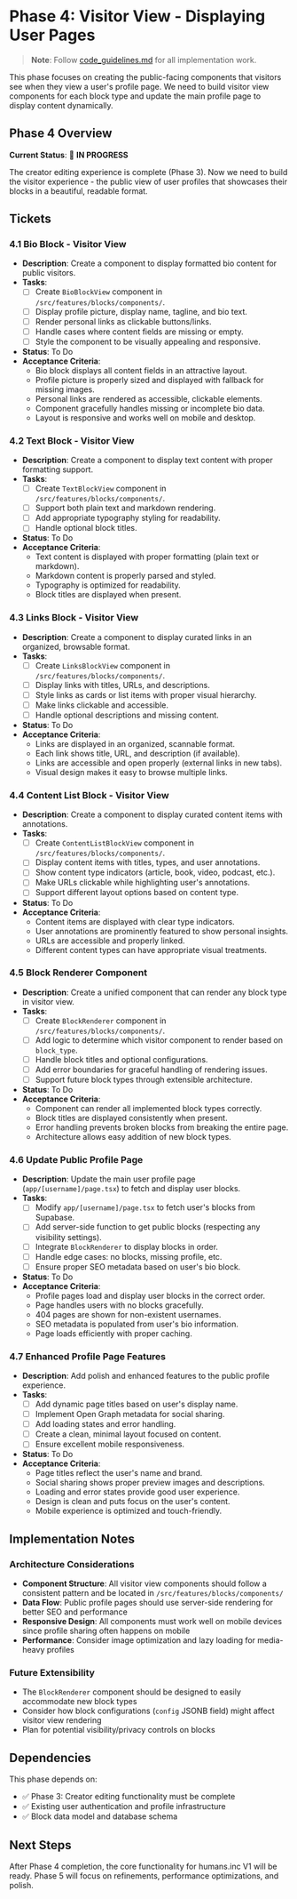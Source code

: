 # Phase 4: Visitor View - Displaying User Pages

> **Note**: Follow [code_guidelines.md](./code_guidelines.md) for all implementation work.

This phase focuses on creating the public-facing components that visitors see when they view a user's profile page. We need to build visitor view components for each block type and update the main profile page to display content dynamically.

## Phase 4 Overview

**Current Status**: 🔄 **IN PROGRESS**

The creator editing experience is complete (Phase 3). Now we need to build the visitor experience - the public view of user profiles that showcases their blocks in a beautiful, readable format.

## Tickets

### 4.1 Bio Block - Visitor View

- **Description**: Create a component to display formatted bio content for public visitors.
- **Tasks**:
  - [ ] Create `BioBlockView` component in `/src/features/blocks/components/`.
  - [ ] Display profile picture, display name, tagline, and bio text.
  - [ ] Render personal links as clickable buttons/links.
  - [ ] Handle cases where content fields are missing or empty.
  - [ ] Style the component to be visually appealing and responsive.
- **Status**: To Do
- **Acceptance Criteria**:
  - Bio block displays all content fields in an attractive layout.
  - Profile picture is properly sized and displayed with fallback for missing images.
  - Personal links are rendered as accessible, clickable elements.
  - Component gracefully handles missing or incomplete bio data.
  - Layout is responsive and works well on mobile and desktop.

### 4.2 Text Block - Visitor View

- **Description**: Create a component to display text content with proper formatting support.
- **Tasks**:
  - [ ] Create `TextBlockView` component in `/src/features/blocks/components/`.
  - [ ] Support both plain text and markdown rendering.
  - [ ] Add appropriate typography styling for readability.
  - [ ] Handle optional block titles.
- **Status**: To Do
- **Acceptance Criteria**:
  - Text content is displayed with proper formatting (plain text or markdown).
  - Markdown content is properly parsed and styled.
  - Typography is optimized for readability.
  - Block titles are displayed when present.

### 4.3 Links Block - Visitor View

- **Description**: Create a component to display curated links in an organized, browsable format.
- **Tasks**:
  - [ ] Create `LinksBlockView` component in `/src/features/blocks/components/`.
  - [ ] Display links with titles, URLs, and descriptions.
  - [ ] Style links as cards or list items with proper visual hierarchy.
  - [ ] Make links clickable and accessible.
  - [ ] Handle optional descriptions and missing content.
- **Status**: To Do
- **Acceptance Criteria**:
  - Links are displayed in an organized, scannable format.
  - Each link shows title, URL, and description (if available).
  - Links are accessible and open properly (external links in new tabs).
  - Visual design makes it easy to browse multiple links.

### 4.4 Content List Block - Visitor View

- **Description**: Create a component to display curated content items with annotations.
- **Tasks**:
  - [ ] Create `ContentListBlockView` component in `/src/features/blocks/components/`.
  - [ ] Display content items with titles, types, and user annotations.
  - [ ] Show content type indicators (article, book, video, podcast, etc.).
  - [ ] Make URLs clickable while highlighting user's annotations.
  - [ ] Support different layout options based on content type.
- **Status**: To Do
- **Acceptance Criteria**:
  - Content items are displayed with clear type indicators.
  - User annotations are prominently featured to show personal insights.
  - URLs are accessible and properly linked.
  - Different content types can have appropriate visual treatments.

### 4.5 Block Renderer Component

- **Description**: Create a unified component that can render any block type in visitor view.
- **Tasks**:
  - [ ] Create `BlockRenderer` component in `/src/features/blocks/components/`.
  - [ ] Add logic to determine which visitor component to render based on `block_type`.
  - [ ] Handle block titles and optional configurations.
  - [ ] Add error boundaries for graceful handling of rendering issues.
  - [ ] Support future block types through extensible architecture.
- **Status**: To Do
- **Acceptance Criteria**:
  - Component can render all implemented block types correctly.
  - Block titles are displayed consistently when present.
  - Error handling prevents broken blocks from breaking the entire page.
  - Architecture allows easy addition of new block types.

### 4.6 Update Public Profile Page

- **Description**: Update the main user profile page (`app/[username]/page.tsx`) to fetch and display user blocks.
- **Tasks**:
  - [ ] Modify `app/[username]/page.tsx` to fetch user's blocks from Supabase.
  - [ ] Add server-side function to get public blocks (respecting any visibility settings).
  - [ ] Integrate `BlockRenderer` to display blocks in order.
  - [ ] Handle edge cases: no blocks, missing profile, etc.
  - [ ] Ensure proper SEO metadata based on user's bio block.
- **Status**: To Do
- **Acceptance Criteria**:
  - Profile pages load and display user blocks in the correct order.
  - Page handles users with no blocks gracefully.
  - 404 pages are shown for non-existent usernames.
  - SEO metadata is populated from user's bio information.
  - Page loads efficiently with proper caching.

### 4.7 Enhanced Profile Page Features

- **Description**: Add polish and enhanced features to the public profile experience.
- **Tasks**:
  - [ ] Add dynamic page titles based on user's display name.
  - [ ] Implement Open Graph metadata for social sharing.
  - [ ] Add loading states and error handling.
  - [ ] Create a clean, minimal layout focused on content.
  - [ ] Ensure excellent mobile responsiveness.
- **Status**: To Do
- **Acceptance Criteria**:
  - Page titles reflect the user's name and brand.
  - Social sharing shows proper preview images and descriptions.
  - Loading and error states provide good user experience.
  - Design is clean and puts focus on the user's content.
  - Mobile experience is optimized and touch-friendly.

## Implementation Notes

### Architecture Considerations

- **Component Structure**: All visitor view components should follow a consistent pattern and be located in `/src/features/blocks/components/`
- **Data Flow**: Public profile pages should use server-side rendering for better SEO and performance
- **Responsive Design**: All components must work well on mobile devices since profile sharing often happens on mobile
- **Performance**: Consider image optimization and lazy loading for media-heavy profiles

### Future Extensibility

- The `BlockRenderer` component should be designed to easily accommodate new block types
- Consider how block configurations (`config` JSONB field) might affect visitor view rendering
- Plan for potential visibility/privacy controls on blocks

## Dependencies

This phase depends on:
- ✅ Phase 3: Creator editing functionality must be complete
- ✅ Existing user authentication and profile infrastructure
- ✅ Block data model and database schema

## Next Steps

After Phase 4 completion, the core functionality for humans.inc V1 will be ready. Phase 5 will focus on refinements, performance optimizations, and polish.

